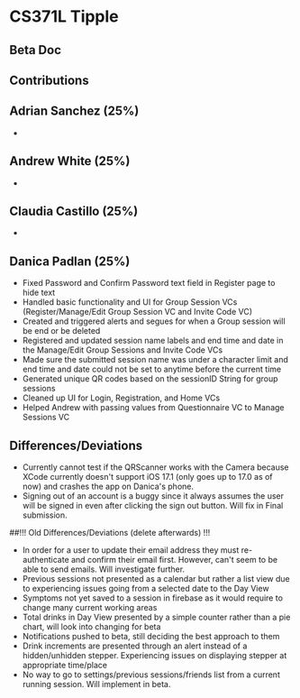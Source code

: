 # CS371L Tipple


## Beta Doc

## Contributions

Adrian Sanchez (25%)
-
-

Andrew White (25%)
-
-

Claudia Castillo (25%)
-
-

Danica Padlan (25%)
-
- Fixed Password and Confirm Password text field in Register page to hide text
- Handled basic functionality and UI for Group Session VCs (Register/Manage/Edit Group Session VC and Invite Code VC)
- Created and triggered alerts and segues for when a Group session will be end or be deleted
- Registered and updated session name labels and end time and date in the Manage/Edit Group Sessions and Invite Code VCs
- Made sure the submitted session name was under a character limit and end time and date could not be set to anytime before the current time
- Generated unique QR codes based on the sessionID String for group sessions
- Cleaned up UI for Login, Registration, and Home VCs
- Helped Andrew with passing values from Questionnaire VC to Manage Sessions VC



## Differences/Deviations
- Currently cannot test if the QRScanner works with the Camera because XCode currently doesn't support iOS 17.1 (only goes up to 17.0 as of now) and crashes the app on Danica's phone.
- Signing out of an account is a buggy since it always assumes the user will be signed in even after clicking the sign out button. Will fix in Final submission.



##!!! Old Differences/Deviations (delete afterwards) !!!
- In order for a user to update their email address they must re-authenticate and confirm their email first. However, can't seem to be able to send emails. Will investigate further. 
- Previous sessions not presented as a calendar but rather a list view due to experiencing issues going from a selected date to the Day View
- Symptoms not yet saved to a session in firebase as it would require to change many current working areas
- Total drinks in Day View presented by a simple counter rather than a pie chart, will look into changing for beta
- Notifications pushed to beta, still deciding the best approach to them
- Drink increments are presented through an alert instead of a hidden/unhidden stepper. Experiencing issues on displaying stepper at appropriate time/place
- No way to go to settings/previous sessions/friends list from a current running session. Will implement in beta.


